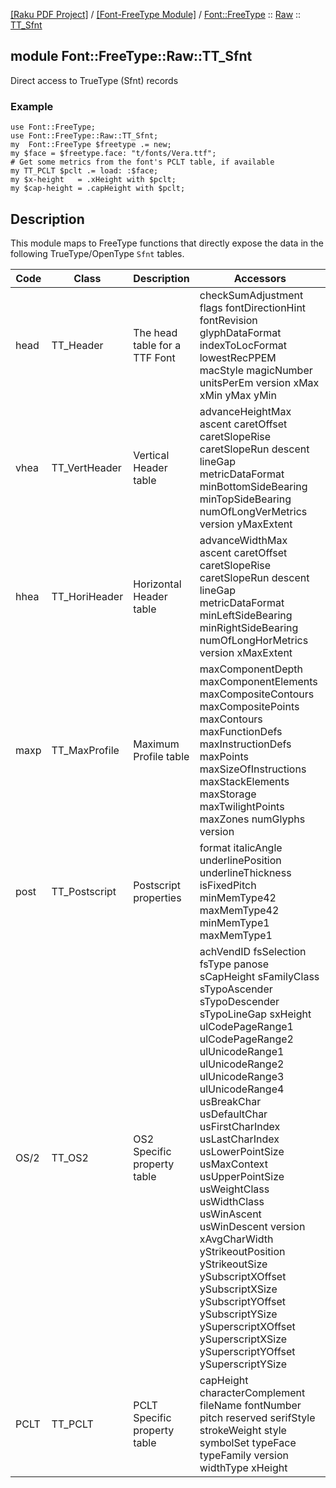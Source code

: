 [[Raku PDF Project]](https://pdf-raku.github.io)
 / [[Font-FreeType Module]](https://pdf-raku.github.io/Font-FreeType-raku)
 / [Font::FreeType](https://pdf-raku.github.io/Font-FreeType-raku/Font/FreeType)
 :: [Raw](https://pdf-raku.github.io/Font-FreeType-raku/Font/FreeType/Raw)
 :: [TT_Sfnt](https://pdf-raku.github.io/Font-FreeType-raku/Font/FreeType/Raw/TT_Sfnt)

module Font::FreeType::Raw::TT_Sfnt
-----------------------------------

Direct access to TrueType (Sfnt) records

### Example

    use Font::FreeType;
    use Font::FreeType::Raw::TT_Sfnt;
    my  Font::FreeType $freetype .= new;
    my $face = $freetype.face: "t/fonts/Vera.ttf";
    # Get some metrics from the font's PCLT table, if available
    my TT_PCLT $pclt .= load: :$face;
    my $x-height   = .xHeight with $pclt;
    my $cap-height = .capHeight with $pclt;

Description
-----------

This module maps to FreeType functions that directly expose the data in the following TrueType/OpenType `Sfnt` tables.

<table class="pod-table">
<thead><tr>
<th>Code</th> <th>Class</th> <th>Description</th> <th>Accessors</th>
</tr></thead>
<tbody>
<tr> <td>head</td> <td>TT_Header</td> <td>The head table for a TTF Font</td> <td>checkSumAdjustment flags fontDirectionHint fontRevision glyphDataFormat indexToLocFormat lowestRecPPEM macStyle magicNumber unitsPerEm version xMax xMin yMax yMin</td> </tr> <tr> <td>vhea</td> <td>TT_VertHeader</td> <td>Vertical Header table</td> <td>advanceHeightMax ascent caretOffset caretSlopeRise caretSlopeRun descent lineGap metricDataFormat minBottomSideBearing minTopSideBearing numOfLongVerMetrics version yMaxExtent</td> </tr> <tr> <td>hhea</td> <td>TT_HoriHeader</td> <td>Horizontal Header table</td> <td>advanceWidthMax ascent caretOffset caretSlopeRise caretSlopeRun descent lineGap metricDataFormat minLeftSideBearing minRightSideBearing numOfLongHorMetrics version xMaxExtent</td> </tr> <tr> <td>maxp</td> <td>TT_MaxProfile</td> <td>Maximum Profile table</td> <td>maxComponentDepth maxComponentElements maxCompositeContours maxCompositePoints maxContours maxFunctionDefs maxInstructionDefs maxPoints maxSizeOfInstructions maxStackElements maxStorage maxTwilightPoints maxZones numGlyphs version</td> </tr> <tr> <td>post</td> <td>TT_Postscript</td> <td>Postscript properties</td> <td>format italicAngle underlinePosition underlineThickness isFixedPitch minMemType42 maxMemType42 minMemType1 maxMemType1</td> </tr> <tr> <td>OS/2</td> <td>TT_OS2</td> <td>OS2 Specific property table</td> <td>achVendID fsSelection fsType panose sCapHeight sFamilyClass sTypoAscender sTypoDescender sTypoLineGap sxHeight ulCodePageRange1 ulCodePageRange2 ulUnicodeRange1 ulUnicodeRange2 ulUnicodeRange3 ulUnicodeRange4 usBreakChar usDefaultChar usFirstCharIndex usLastCharIndex usLowerPointSize usMaxContext usUpperPointSize usWeightClass usWidthClass usWinAscent usWinDescent version xAvgCharWidth yStrikeoutPosition yStrikeoutSize ySubscriptXOffset ySubscriptXSize ySubscriptYOffset ySubscriptYSize ySuperscriptXOffset ySuperscriptXSize ySuperscriptYOffset ySuperscriptYSize</td> </tr> <tr> <td>PCLT</td> <td>TT_PCLT</td> <td>PCLT Specific property table</td> <td>capHeight characterComplement fileName fontNumber pitch reserved serifStyle strokeWeight style symbolSet typeFace typeFamily version widthType xHeight</td> </tr>
</tbody>
</table>

